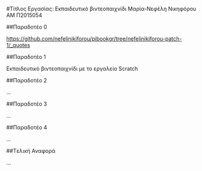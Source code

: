 #Τίτλος Εργασίας: Εκπαιδευτικό βιντεοπαιχνίδι
Μαρία-Νεφέλη Νικηφόρου
ΑΜ Π2015054

##Παραδοτέο 0

https://github.com/nefelinikiforou/pibookgr/tree/nefelinikiforou-patch-1/_quotes

##Παραδοτέο 1

Εκπαιδευτικό βιντεοπαιχνίδι με το εργαλείο Scratch

##Παραδοτέο 2

...

##Παραδοτέο 3

...

##Παραδοτέο 4

...

##Tελική Αναφορά

...

